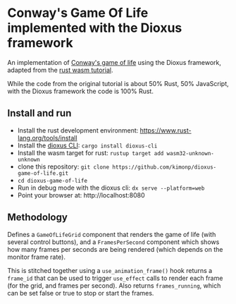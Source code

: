 # Conway's Game Of Life implemented with the Dioxus framework
An implementation of [Conway's game of life](https://en.wikipedia.org/wiki/Conway%27s_Game_of_Life) using the Dioxus framework,
adapted from the [rust wasm tutorial](https://rustwasm.github.io/docs/book/game-of-life/introduction.html).

While the code from the original tutorial is about 50% Rust, 50% JavaScript, with the Dioxus framework the code is 100% Rust.

## Install and run
* Install the rust development environment: https://www.rust-lang.org/tools/install
* Install the [dioxus CLI](https://dioxuslabs.com/learn/0.4/CLI/installation): `cargo install dioxus-cli`
* Install the wasm target for rust: `rustup target add wasm32-unknown-unknown`
* clone this repository: `git clone https://github.com/kimonp/dioxus-game-of-life.git`
* `cd dioxus-game-of-life`
* Run in debug mode with the dioxus cli: `dx serve --platform=web`
* Point your browser at: http://localhost:8080

## Methodology
Defines a `GameOfLifeGrid` component that renders the game of life (with several control buttons),
and a `FramesPerSecond` component which shows how many frames per seconds are being rendered (which
depends on the monitor frame rate).

This is stitched together using a `use_animation_frame()` hook returns a `frame_id` that can be used
to trigger `use_effect` calls to render each frame (for the grid, and frames per second).  Also returns
`frames_running`, which can be set false or true to stop or start the frames.